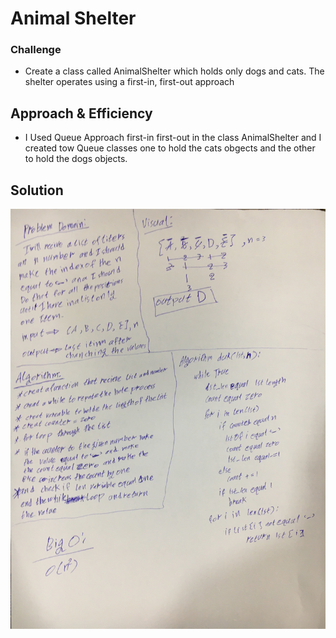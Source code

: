 # Animal Shelter


### Challenge

* Create a class called AnimalShelter which holds only dogs and cats. The shelter operates using a first-in, first-out approach

## Approach & Efficiency

* I Used Queue Approach first-in first-out in the class AnimalShelter and I created tow Queue classes one to hold the cats obgects and the other to hold the dogs objects.


## Solution

![photo](/assets/fin-fout.jpg)